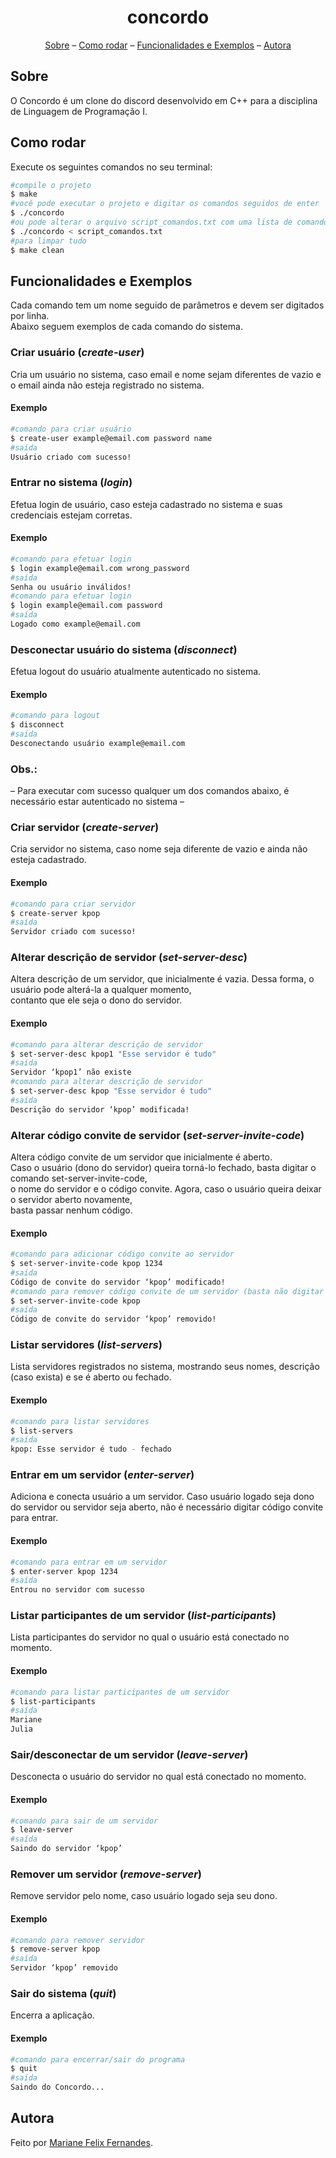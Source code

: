 <h1 align="center">concordo</h1>

<p align="center">
  <a href="#sobre">Sobre</a> –
  <a href="#como-rodar">Como rodar</a> –
  <a href="#funcionalidades-e-exemplos">Funcionalidades e Exemplos</a> –
  <a href="#autora">Autora</a>
</p>

## Sobre

O Concordo é um clone do discord desenvolvido em C++ para a disciplina de Linguagem de Programação I.

## Como rodar

Execute os seguintes comandos no seu terminal:

```bash
#compile o projeto
$ make
#você pode executar o projeto e digitar os comandos seguidos de enter
$ ./concordo
#ou pode alterar o arquivo script_comandos.txt com uma lista de comandos, um por linha, e redirecionar esse arquivo como entrada padrão
$ ./concordo < script_comandos.txt
#para limpar tudo
$ make clean
```

## Funcionalidades e Exemplos
Cada comando tem um nome seguido de parâmetros e devem ser digitados por linha. <br>
Abaixo seguem exemplos de cada comando do sistema.


### Criar usuário (*create-user*)
Cria um usuário no sistema, caso email e nome sejam diferentes de vazio e o email ainda não esteja registrado no sistema.

#### Exemplo
```bash
#comando para criar usuário
$ create-user example@email.com password name
#saída
Usuário criado com sucesso!
```

### Entrar no sistema (*login*)
Efetua login de usuário, caso esteja cadastrado no sistema e suas credenciais estejam corretas.

#### Exemplo
```bash
#comando para efetuar login
$ login example@email.com wrong_password
#saída
Senha ou usuário inválidos!
#comando para efetuar login
$ login example@email.com password
#saída
Logado como example@email.com
```
### Desconectar usuário do sistema (*disconnect*)
Efetua logout do usuário atualmente autenticado no sistema.

#### Exemplo
```bash
#comando para logout
$ disconnect
#saída
Desconectando usuário example@email.com
```
### Obs.: 
– Para executar com sucesso qualquer um dos comandos abaixo, é necessário estar autenticado no sistema –
 
### Criar servidor (*create-server*)
Cria servidor no sistema, caso nome seja diferente de vazio e ainda não esteja cadastrado. 

#### Exemplo
```bash
#comando para criar servidor
$ create-server kpop
#saída
Servidor criado com sucesso!
```

### Alterar descrição de servidor (*set-server-desc*)
Altera descrição de um servidor, que inicialmente é vazia. Dessa forma, o usuário pode alterá-la a qualquer momento, <br>
contanto que ele seja o dono do servidor.

#### Exemplo
```bash
#comando para alterar descrição de servidor
$ set-server-desc kpop1 "Esse servidor é tudo"
#saída
Servidor ‘kpop1’ não existe
#comando para alterar descrição de servidor
$ set-server-desc kpop "Esse servidor é tudo"
#saída
Descrição do servidor ‘kpop’ modificada!
```

### Alterar código convite de servidor (*set-server-invite-code*)
Altera código convite de um servidor que inicialmente é aberto. <br>
Caso o usuário (dono do servidor) queira torná-lo fechado, basta digitar o comando set-server-invite-code, <br> 
o nome do servidor e o código convite. Agora, caso o usuário queira deixar o servidor aberto novamente, <br>
basta passar nenhum código.

#### Exemplo
```bash
#comando para adicionar código convite ao servidor
$ set-server-invite-code kpop 1234
#saída
Código de convite do servidor ‘kpop’ modificado!
#comando para remover código convite de um servidor (basta não digitar nenhum código)
$ set-server-invite-code kpop
#saída
Código de convite do servidor ‘kpop’ removido!
```

### Listar servidores (*list-servers*)
Lista servidores registrados no sistema, mostrando seus nomes, descrição (caso exista) e se é aberto ou fechado.

#### Exemplo
```bash
#comando para listar servidores
$ list-servers
#saída
kpop: Esse servidor é tudo - fechado
```

### Entrar em um servidor (*enter-server*)
Adiciona e conecta usuário a um servidor. Caso usuário logado seja dono do servidor ou servidor seja aberto, 
não é necessário digitar código convite para entrar.

#### Exemplo
```bash
#comando para entrar em um servidor
$ enter-server kpop 1234
#saída
Entrou no servidor com sucesso
```

### Listar participantes de um servidor (*list-participants*)
Lista participantes do servidor no qual o usuário está conectado no momento.

#### Exemplo
```bash
#comando para listar participantes de um servidor
$ list-participants
#saída
Mariane
Julia
```

### Sair/desconectar de um servidor (*leave-server*)
Desconecta o usuário do servidor no qual está conectado no momento.

#### Exemplo
```bash
#comando para sair de um servidor
$ leave-server
#saída
Saindo do servidor ‘kpop’
```

### Remover um servidor (*remove-server*)
Remove servidor pelo nome, caso usuário logado seja seu dono.

#### Exemplo
```bash
#comando para remover servidor
$ remove-server kpop
#saída
Servidor ‘kpop’ removido
```

### Sair do sistema (*quit*)
Encerra a aplicação. 

#### Exemplo
```bash
#comando para encerrar/sair do programa
$ quit
#saída
Saindo do Concordo...
```

## Autora
Feito por [Mariane Felix Fernandes](https://www.linkedin.com/in/mariane-felix-642350171/).
